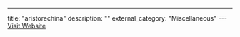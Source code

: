 ---
title: "aristorechina"
description: ""
external_category: "Miscellaneous"
---[Visit Website](https://github.com/aristorechina)

